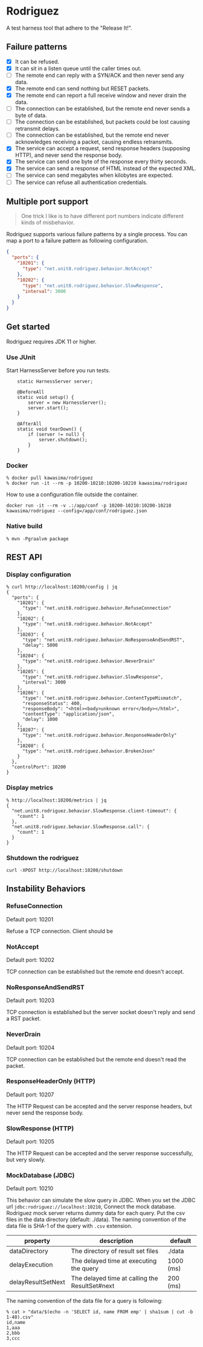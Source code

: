 # Rodriguez

A test harness tool that adhere to the "Release It!".

## Failure patterns

- [X] It can be refused.
- [X] It can sit in a listen queue until the caller times out.
- [ ] The remote end can reply with a SYN/ACK and then never send any data.
- [X] The remote end can send nothing but RESET packets.
- [X] The remote end can report a full receive window and never drain the data.
- [ ] The connection can be established, but the remote end never sends a byte of data.
- [ ] The connection can be established, but packets could be lost causing retransmit delays.
- [ ] The connection can be established, but the remote end never acknowledges receiving a packet, causing endless retransmits.
- [X] The service can accept a request, send response headers (supposing HTTP), and never send the response body.
- [X] The service can send one byte of the response every thirty seconds.
- [X] The service can send a response of HTML instead of the expected XML.
- [ ] The service can send megabytes when kilobytes are expected.
- [ ] The service can refuse all authentication credentials.

## Multiple port support

> One trick I like is to have different port numbers indicate different kinds of misbehavior.

Rodriguez supports various failure patterns by a single process.
You can map a port to a failure pattern as following configuration.

```json
{
  "ports": {
    "10201": {
      "type": "net.unit8.rodriguez.behavior.NotAccept"
    },
    "10202": {
      "type": "net.unit8.rodriguez.behavior.SlowResponse",
      "interval": 3000
    }
  }
}
```

## Get started

Rodriguez requires JDK 11 or higher.

### Use JUnit

Start HarnessServer before you run tests.

```
    static HarnessServer server;

    @BeforeAll
    static void setup() {
        server = new HarnessServer();
        server.start();
    }

    @AfterAll
    static void tearDown() {
        if (server != null) {
            server.shutdown();
        }
    }
```

### Docker

```
% docker pull kawasima/rodriguez
% docker run -it --rm -p 10200-10210:10200-10210 kawasima/rodriguez
```

How to use a configuration file outside the container.

```
docker run -it --rm -v .:/app/conf -p 10200-10210:10200-10210 kawasima/rodriguez --config=/app/conf/rodriguez.json
```

### Native build

```
% mvn -Pgraalvm package
```

## REST API

### Display configuration

```
% curl http://localhost:10200/config | jq
{
  "ports": {
    "10201": {
      "type": "net.unit8.rodriguez.behavior.RefuseConnection"
    },
    "10202": {
      "type": "net.unit8.rodriguez.behavior.NotAccept"
    },
    "10203": {
      "type": "net.unit8.rodriguez.behavior.NoResponseAndSendRST",
      "delay": 5000
    },
    "10204": {
      "type": "net.unit8.rodriguez.behavior.NeverDrain"
    },
    "10205": {
      "type": "net.unit8.rodriguez.behavior.SlowResponse",
      "interval": 3000
    },
    "10206": {
      "type": "net.unit8.rodriguez.behavior.ContentTypeMismatch",
      "responseStatus": 400,
      "responseBody": "<html><body>unknown error</body></html>",
      "contentType": "application/json",
      "delay": 1000
    },
    "10207": {
      "type": "net.unit8.rodriguez.behavior.ResponseHeaderOnly"
    },
    "10208": {
      "type": "net.unit8.rodriguez.behavior.BrokenJson"
    }
  },
  "controlPort": 10200
}
```

### Display metrics

```
% http://localhost:10200/metrics | jq
{
  "net.unit8.rodriguez.behavior.SlowResponse.client-timeout": {
    "count": 1
  },
  "net.unit8.rodriguez.behavior.SlowResponse.call": {
    "count": 1
  }
}
```

### Shutdown the rodriguez

```
curl -XPOST http://localhost:10200/shutdown
```

## Instability Behaviors

### RefuseConnection

Default port: 10201

Refuse a TCP connection. Client should be

### NotAccept

Default port: 10202

TCP connection can be established but the remote end doesn't accept.

### NoResponseAndSendRST

Default port: 10203

TCP connection is established but the server socket doesn't reply and send a RST packet.

### NeverDrain

Default port: 10204

TCP connection can be established but the remote end doesn't read the packet.

### ResponseHeaderOnly (HTTP)

Default port: 10207

The HTTP Request can be accepted and the server response headers, but never send the response body.

### SlowResponse (HTTP)

Default port: 10205

The HTTP Request can be accepted and the server response successfully, but very slowly.

### MockDatabase (JDBC)

Default port: 10210

This behavior can simulate the slow query in JDBC.
When you set the JDBC url `jdbc:rodriguez://localhost:10210`, Connect the mock database.
Rodriguez mock server returns dummy data for each query. Put the csv files in the data directory (default: ./data).
The naming convention of the data file is SHA-1 of the query with `.csv` extension.

| property | description | default |
| --- | --- | --- |
| dataDirectory | The directory of result set files | ./data |
| delayExecution | The delayed time at executing the query  | 1000 (ms) |
| delayResultSetNext| The delayed time at calling the ResultSet#next | 200 (ms) |

The naming convention of the data file for a query is following:

```
% cat > "data/$(echo -n 'SELECT id, name FROM emp' | sha1sum | cut -b 1-40).csv"
id,name
1,aaa
2,bbb
3,ccc
```
